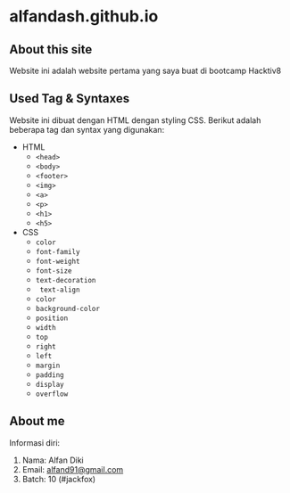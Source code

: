# alfandash.github.io

## About this site 

Website ini adalah website pertama yang saya buat di bootcamp Hacktiv8

## Used Tag & Syntaxes

Website ini dibuat dengan HTML dengan styling CSS. Berikut adalah beberapa tag dan syntax yang digunakan:

* HTML 
    * ``` <head> ```
    * ``` <body> ```
    * ``` <footer> ```
    * ``` <img> ```
    * ``` <a> ```
    * ``` <p> ```
    * ``` <h1> ```
    * ``` <h5> ```
* CSS
    * ``` color ```
    * ``` font-family ```
    * ``` font-weight ```
    * ``` font-size ```
    * ``` text-decoration ```
    * ``` text-align```
    * ``` color ```
    * ``` background-color ```
    * ``` position ```
    * ``` width ```
    * ``` top ```
    * ``` right ```
    * ``` left ```
    * ``` margin ```
    * ``` padding ```
    * ``` display ```
    * ``` overflow ```
 
## About me 

Informasi diri:
1. Nama: Alfan Diki
1. Email: alfand91@gmail.com
1. Batch: 10 (#jackfox)
    

